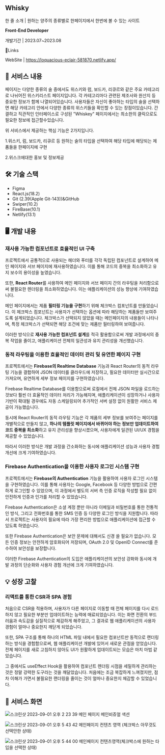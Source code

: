 ## Whisky

한 줄 소개 | 원하는 양주의 종류별로 한페이지에서 한번에 볼 수 있는 사이트


**Front-End Developer**

개발기간 | 2023.07~2023.08

🔗Links

WebSite | https://loquacious-eclair-581870.netlify.app/


## 📜 서비스 내용

페이지는 다양한 종류의 술 중에서도 위스키와 럼, 보드카, 리큐르와 같은 주요 카테고리로 나뉘어진 위스키리스트 페이지입니다. 각 카테고리마다 관련된 제조사와 원산지 등 중요한 정보가 함께 나열되어있습니다.
사용자들은 자신이 좋아하는 타입의 술을 선택하면 해당 카테고리 안에서 다양한 종류의 위스키들을 확인할 수 있는 장점이있습니다.
간결하고 직관적인 인터페이스로 구성된 "Whiskey" 페이지에서는 최소한의 클릭으로도 필요한 정보에 접근할수있습니다.

위 서비스에서 제공하는 핵심 기능은 2가지입니다.

1.위스키, 럼, 보드카, 리큐르 등 원하는 술의 타입을 선택하여 해당 타입에 해당되는 제품들을 한페이지에 구현

2.위스크에대한 홍보 및 정보제공

## 🛠 기술 스택

- Figma
- React.js(18.2)
- Git (2.39(Apple Git-143))&GitHub
- Swiper(10.2)
- FireBase(10.1)
- Netlify(13.1)

## 🖥 개발 내용

### **재사용 가능한 컴포넌트로 효율적인 UI 구축**

프로젝트에서 공통적으로 사용되는 헤더와 푸터를 각각 독립된 컴포넌트로 설계하여 메인 페이지와 서브 페이지에 재사용하였습니다. 이를 통해 코드의 중복을 최소화하고 유지 보수의 용이성을 높였습니다.

또한, **React Router**를 사용하여 메인 페이지와 서브 페이지 간의 라우팅을 처리함으로써 불필요한 렌더링을 최소화하였습니다. 이는 애플리케이션의 성능 향상에 기여하였습니다.

메인 페이지에서는 제품 **필터링 기능을 구현**하기 위해 체크박스 컴포넌트를 만들었습니다. 이 체크박스 컴포넌트는 사용자가 선택하는 옵션에 따라 해당하는 제품들만 보여주도록 설계되었습니다. 체크박스가 선택되지 않았을 때는 메인페이지의 내용들이 나타나며, 특정 체크박스가 선택되면 해당 조건에 맞는 제품만 필터링하여 보여줍니다.

이러한 방식으로 **재사용 가능한 컴포넌트 설계**를 적극 활용함으로써 개발 과정에서의 중복 작업을 줄이고, 애플리케이션 전체의 일관성과 유지 관리성을 개선했습니다.

### **동적 라우팅을 이용한 효율적인 데이터 관리 및 유연한 페이지 구현**

프로젝트에서는 **Firebase의 Realtime Database** 기능과 React Router의 동적 라우팅 기능을 결합하여 JSON 데이터를 클라우드에 저장하고, 필요한 데이터만 실시간으로 가져오며, 유연하게 세부 정보 페이지를 구현하였습니다.

Firebase Realtime Database를 이용함으로써 로컬에서 전체 JSON 파일을 로드하는 것보다 훨씬 더 효율적인 데이터 처리가 가능해지며, 애플리케이션이 성장하거나 사용자 기반이 확대될 경우에도 자동 스케일링되어 추가적인 서버 설정 없이 원활한 서비스 제공이 가능했습니다.

동시에 React Router의 동적 라우팅 기능은 각 제품의 세부 정보를 보여주는 페이지를 개별적으로 만들지 않고, **하나의 템플릿 페이지에서 바뀌어야 하는 정보만 업데이트하여 코드 중복을 최소화**하고 유지 관리성을 향상시켰으며, 사용자에게 일관된 UI/UX 경험을 제공할 수 있었습니다.

따라서 이러한 방식은 개발 과정을 간소화하는 동시에 애플리케이션 성능과 사용자 경험 개선에 크게 기여하였습니다.

### **Firebase Authentication을 이용한 사용자 로그인 시스템 구현**

프로젝트에서는 **Firebase의 Authentication** 기능을 활용하여 사용자 로그인 시스템을 구현하였습니다. 이를 통해 사용자는 Google, Facebook 등 다양한 방법으로 간편하게 로그인할 수 있었으며, 이 과정에서 별도의 서버 측 인증 로직을 작성할 필요 없이 안전하게 인증과 인가를 처리할 수 있었습니다.

Firebase Authentication은 소셜 계정 뿐만 아니라 이메일과 비밀번호를 통한 전통적인 방식, 그리고 전화번호를 통한 SMS 인증 등 다양한 로그인 방식을 지원합니다. 따라서 프로젝트는 사용자의 필요에 따라 가장 편리한 방법으로 애플리케이션에 접근할 수 있도록 하였습니다.

또한 Firebase Authentication은 보안 문제에 대해서도 신경 쓸 필요가 없습니다. 모든 인증 정보는 안전하게 암호화되어 저장되며, OAuth 2.0 및 OpenID Connect를 준수하여 보안성을 보장합니다.

이러한 Firebase Authentication의 도입은 애플리케이션의 보안성 강화와 동시에 개발 과정의 단순화와 사용자 경험 개선에 크게 기여하였습니다.

## 💡 성장 고찰

### **리액트를 통한 CSR과 SPA 경험**

처음으로 CSR을 적용하며, 사용자가 다른 페이지로 이동할 때 전체 페이지를 다시 로드하지 않고 필요한 부분만 업데이트하는 능력에 매료되었습니다. 이는 화면 전환의 부드러움과 속도감을 실질적으로 체감하게 해주었고, 그 결과로 웹 애플리케이션의 사용자 경험이 얼마나 중요한지 깨닫게 되었습니다.

또한, SPA 구조를 통해 하나의 HTML 파일 내에서 필요한 컴포넌트만 동적으로 랜더링하는 방식을 경험함으로써, 웹 애플리케이션 개발에 있어서 새로운 관점을 얻었습니다. 전체 페이지를 새로 고침하지 않아도 UI가 원활하게 업데이트되는 모습은 마치 마법 같았습니다.

그 중에서도 useEffect Hook을 활용하여 컴포넌트 렌더링 시점을 세밀하게 관리하는 것은 정말 강력한 도구라는 것을 깨달았습니다. 처음에는 조금 복잡하게 느껴졌지만, 점차 이해가 가면서 불필요한 랜더링을 줄이는 것이 얼마나 중요한지 체감할 수 있었습니다.

## 👀 서비스 화면

![스크린샷 2023-09-01 오후 2 23 39](https://github.com/nox590276/whisky/assets/137986145/dd938a68-cc8d-44fc-a218-b9e773f6de3f)
메인 페이지 메인비쥬얼 색션

![스크린샷 2023-09-01 오후 5 43 42](https://github.com/nox590276/whisky/assets/137986145/52a3edf9-2840-4e45-8b79-48f744773d49)
메인페이지 컨텐츠 영역 (체크박스 아무것도 선택안한 상태)

![스크린샷 2023-09-01 오후 5 44 00](https://github.com/nox590276/whisky/assets/137986145/e5b53ae9-bb8c-4a92-b5b7-d62a941cbc3d)
메인페이지 컨텐츠영역(체크박스에 원하는 타입을 선택한 상태)
